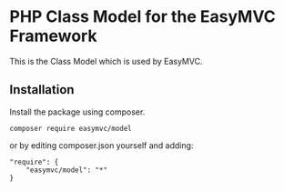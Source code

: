 # PHP Class Model for the EasyMVC Framework

 This is the Class Model which is used by EasyMVC.
 
## Installation
Install the package using composer.
```
composer require easymvc/model
```

or by editing composer.json yourself and adding:
```
"require": {
    "easymvc/model": "*"
}
```
